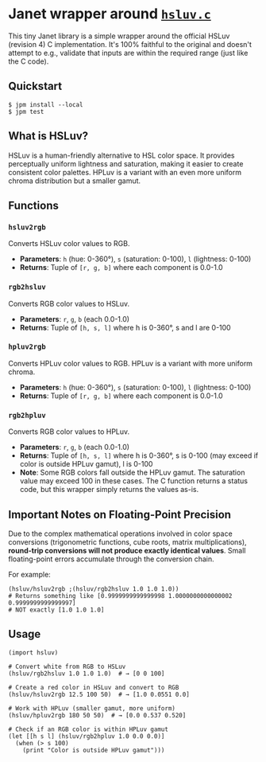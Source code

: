 # Janet wrapper around [`hsluv.c`](https://github.com/hsluv/hsluv-c)

This tiny Janet library is a simple wrapper around the official HSLuv (revision 4) C implementation. It's 100% faithful to the original and doesn't attempt to e.g., validate that inputs are within the required range (just like the C code).

## Quickstart

```shell
$ jpm install --local
$ jpm test
```

## What is HSLuv?

HSLuv is a human-friendly alternative to HSL color space. It provides perceptually uniform lightness and saturation, making it easier to create consistent color palettes. HPLuv is a variant with an even more uniform chroma distribution but a smaller gamut.

## Functions

### `hsluv2rgb`
Converts HSLuv color values to RGB.
- **Parameters**: `h` (hue: 0-360°), `s` (saturation: 0-100), `l` (lightness: 0-100)
- **Returns**: Tuple of `[r, g, b]` where each component is 0.0-1.0

### `rgb2hsluv`
Converts RGB color values to HSLuv.
- **Parameters**: `r`, `g`, `b` (each 0.0-1.0)
- **Returns**: Tuple of `[h, s, l]` where h is 0-360°, s and l are 0-100

### `hpluv2rgb`
Converts HPLuv color values to RGB. HPLuv is a variant with more uniform chroma.
- **Parameters**: `h` (hue: 0-360°), `s` (saturation: 0-100), `l` (lightness: 0-100)
- **Returns**: Tuple of `[r, g, b]` where each component is 0.0-1.0

### `rgb2hpluv`
Converts RGB color values to HPLuv.
- **Parameters**: `r`, `g`, `b` (each 0.0-1.0)
- **Returns**: Tuple of `[h, s, l]` where h is 0-360°, s is 0-100 (may exceed if color is outside HPLuv gamut), l is 0-100
- **Note**: Some RGB colors fall outside the HPLuv gamut. The saturation value may exceed 100 in these cases. The C function returns a status code, but this wrapper simply returns the values as-is.

## Important Notes on Floating-Point Precision

Due to the complex mathematical operations involved in color space conversions (trigonometric functions, cube roots, matrix multiplications), **round-trip conversions will not produce exactly identical values**. Small floating-point errors accumulate through the conversion chain.

For example:
```janet
(hsluv/hsluv2rgb ;(hsluv/rgb2hsluv 1.0 1.0 1.0))
# Returns something like [0.9999999999999998 1.0000000000000002 0.9999999999999997]
# NOT exactly [1.0 1.0 1.0]
```

## Usage

```janet
(import hsluv)

# Convert white from RGB to HSLuv
(hsluv/rgb2hsluv 1.0 1.0 1.0)  # → [0 0 100]

# Create a red color in HSLuv and convert to RGB
(hsluv/hsluv2rgb 12.5 100 50)  # → [1.0 0.0551 0.0]

# Work with HPLuv (smaller gamut, more uniform)
(hsluv/hpluv2rgb 180 50 50)  # → [0.0 0.537 0.520]

# Check if an RGB color is within HPLuv gamut
(let [[h s l] (hsluv/rgb2hpluv 1.0 0.0 0.0)]
  (when (> s 100)
    (print "Color is outside HPLuv gamut")))
```
